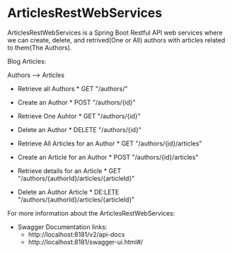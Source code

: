 # ArticlesRestWebServices
ArticlesRestWebServices is a Spring Boot Restful API web services where we can create, delete, and retrived(One or All) authors with articles related to them(The Authors).

Blog Articles:

Authors --> Articles

  - Retrieve all Authors    * GET "/authors/"
  - Create an Author        * POST "/authors/{id}"
  - Retrieve One Auhtor     * GET "/authors/{id}"
  - Delete an Author        * DELETE "/authors/{id}"
  
  - Retrieve All Articles for an Author   * GET "/authors/{id}/articles"
  - Create an Article for an Author       * POST "/authors/{id}/articles"
  - Retrieve details for an Article       * GET "/authors/{authorId}/articles/{articleId}"
  - Delete an Author Article              * DE:LETE "/authors/{authorId}/articles/{articleId}"
  
For more information about the ArticlesRestWebServices: 
  * Swagger Documentation links: 
    - http://localhost:8181/v2/api-docs
    - http://localhost:8181/swagger-ui.html#/
